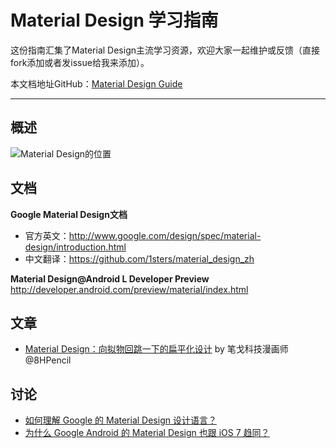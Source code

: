 Material Design 学习指南
====================

这份指南汇集了Material Design主流学习资源，欢迎大家一起维护或反馈（直接fork添加或者发issue给我来添加）。

本文档地址GitHub：[Material Design Guide](https://github.com/1sters/material_design_zh/blob/master/Guide.md)


***

## 概述

![Material Design的位置](http://pic1.zhimg.com/4968b389a923b8eb6bdeb204bcfeb154_b.jpg)


## 文档

**Google Material Design文档**

* 官方英文：http://www.google.com/design/spec/material-design/introduction.html
* 中文翻译：https://github.com/1sters/material_design_zh

**Material Design@Android L Developer Preview**
http://developer.android.com/preview/material/index.html

## 文章

* [Material Design：向拟物回跳一下的扁平化设计](http://zhuanlan.zhihu.com/bigertech/19787211) by 笔戈科技漫画师@8HPencil

## 讨论

* [如何理解 Google 的 Material Design 设计语言？](http://www.zhihu.com/question/24276657)
* [为什么 Google Android 的 Material Design 也跟 iOS 7 趋同？](http://www.zhihu.com/question/24278726)




